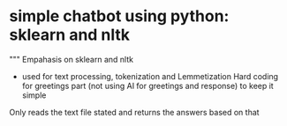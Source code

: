 # simple chatbot using python: sklearn and nltk
"""
Empahasis on sklearn and nltk
 - used for text processing, tokenization and Lemmetization
Hard coding for greetings  part (not using AI for greetings and response) to keep it simple

Only reads the text file stated and returns the answers based on that 
